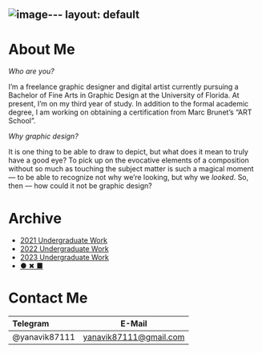 ![image](https://github.com/sailingthroughemotion/sailingthroughemotion.github.io/assets/114431890/6502f3f4-3a92-42cd-a3bf-42e3ff45c58a)---
layout: default
---

# About Me

*Who are you?*

I’m a freelance graphic designer and digital artist currently pursuing a Bachelor of Fine Arts in Graphic Design at the University of Florida. At present, I’m on my third year of study. In addition to the formal academic degree, I am working on obtaining a certification from Marc Brunet’s “ART School”.

*Why graphic design?*

It is one thing to be able to draw to depict, but what does it mean to truly have a good eye? To pick up on the evocative elements of a composition without so much as touching the subject matter is such a magical moment — to be able to recognize not why we’re looking, but why we *looked*. So, then — how could it not be graphic design?


# Archive

* [2021 Undergraduate Work](./main_undergraduate21.html)
* [2022 Undergraduate Work](./main_undergraduate22.html)
* [2023 Undergraduate Work](./main_undergraduate23.html)
* [● ✖ ■](https://thenounproject.com/paccvetbl/)

# Contact Me

|Telegram                |E-Mail                |
|:-----------------------|----------------------|
|@yanavik87111           |yanavik87111@gmail.com|

